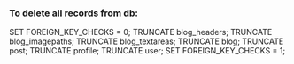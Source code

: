 ### To delete all records from db:
SET FOREIGN_KEY_CHECKS = 0; 
TRUNCATE blog_headers;
TRUNCATE blog_imagepaths;
TRUNCATE blog_textareas;
TRUNCATE blog;
TRUNCATE post;
TRUNCATE profile;
TRUNCATE user;
SET FOREIGN_KEY_CHECKS = 1;